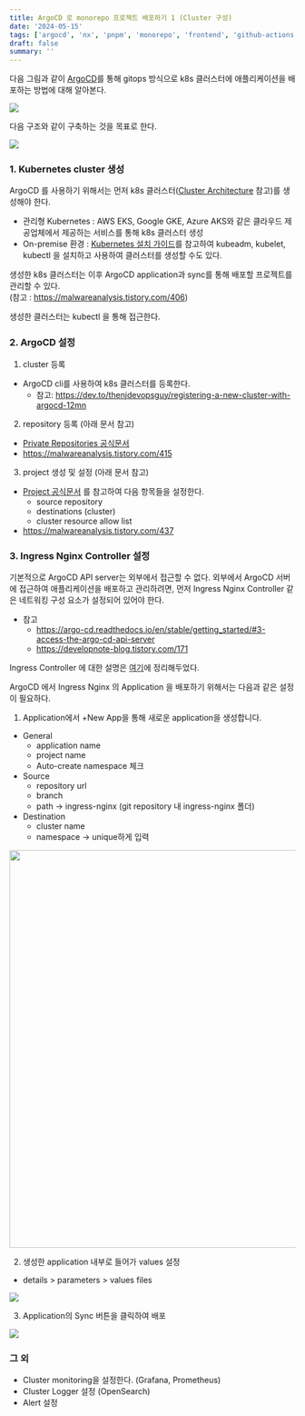 ```yaml
---
title: ArgoCD 로 monorepo 프로젝트 배포하기 1 (Cluster 구성)
date: '2024-05-15'
tags: ['argocd', 'nx', 'pnpm', 'monorepo', 'frontend', 'github-actions', 'ci', 'cd', 'k8s']
draft: false
summary: ''
---
```


다음 그림과 같이 [ArgoCD](https://argo-cd.readthedocs.io/en/stable/)를 통해 gitops 방식으로 k8s 클러스터에 애플리케이션을 배포하는 방법에 대해 알아본다. <br />

<img src="/static/images/argocd-gitops-flow.png" />

다음 구조와 같이 구축하는 것을 목표로 한다.

<img src="/static/images/argocd-k8s-structure.png" />


### 1. Kubernetes cluster 생성

ArgoCD 를 사용하기 위해서는 먼저 k8s 클러스터([Cluster Architecture](https://kubernetes.io/docs/concepts/architecture/) 참고)를 생성해야 한다.

* 관리형 Kubernetes : AWS EKS, Google GKE, Azure AKS와 같은 클라우드 제공업체에서 제공하는 서비스를 통해 k8s 클러스터 생성
* On-premise 환경 : [Kubernetes 설치 가이드](https://kubernetes.io/docs/setup/production-environment/tools/kubeadm/install-kubeadm/)를 참고하여 kubeadm, kubelet, kubectl 을 설치하고 사용하여 클러스터를 생성할 수도 있다.

생성한 k8s 클러스터는 이후 ArgoCD application과 sync를 통해 배포할 프로젝트를 관리할 수 있다. <br />
(참고 : https://malwareanalysis.tistory.com/406)

생성한 클러스터는 kubectl 을 통해 접근한다.

### 2. ArgoCD 설정

1. cluster 등록
* ArgoCD cli를 사용하여 k8s 클러스터를 등록한다. 
   * 참고: https://dev.to/thenjdevopsguy/registering-a-new-cluster-with-argocd-12mn

2. repository 등록 (아래 문서 참고)
* [Private Repositories 공식문서](https://argo-cd.readthedocs.io/en/stable/user-guide/private-repositories/)
* https://malwareanalysis.tistory.com/415

3. project 생성 및 설정 (아래 문서 참고)
* [Project 공식문서](https://argo-cd.readthedocs.io/en/stable/user-guide/projects/) 를 참고하여 다음 항목들을 설정한다.
   * source repository
   * destinations (cluster)
   * cluster resource allow list
* https://malwareanalysis.tistory.com/437

### 3. Ingress Nginx Controller 설정

기본적으로 ArgoCD API server는 외부에서 접근할 수 없다. 외부에서 ArgoCD 서버에 접근하여 애플리케이션을 배포하고 관리하려면, 먼저 Ingress Nginx Controller 같은 네트워킹 구성 요소가 설정되어 있어야 한다. <br />
* 참고 
  * https://argo-cd.readthedocs.io/en/stable/getting_started/#3-access-the-argo-cd-api-server
  * https://developnote-blog.tistory.com/171

Ingress Controller 에 대한 설명은 <a href="/blog/ci/ingress-controller" target="_blank">여기</a>에 정리해두었다.

ArgoCD 에서 Ingress Nginx 의 Application 을 배포하기 위해서는 다음과 같은 설정이 필요하다.

1. Application에서 +New App을 통해 새로운 application을 생성합니다.

* General
  * application name
  * project name
  * Auto-create namespace 체크
* Source
  * repository url
  * branch
  * path → ingress-nginx (git repository 내 ingress-nginx 폴더)
* Destination
  * cluster name
  * namespace → unique하게 입력

<img src="/static/images/ingress-nginx-1.png" width="700" />


2. 생성한 application 내부로 들어가 values 설정
   
* details > parameters > values files

<img src="/static/images/argocd-values.png" />

3. Application의 Sync 버튼을 클릭하여 배포

<img src="/static/images/ingress-nginx-2.png" />

### 그 외

* Cluster monitoring을 설정한다. (Grafana, Prometheus)
* Cluster Logger 설정 (OpenSearch) 
* Alert 설정